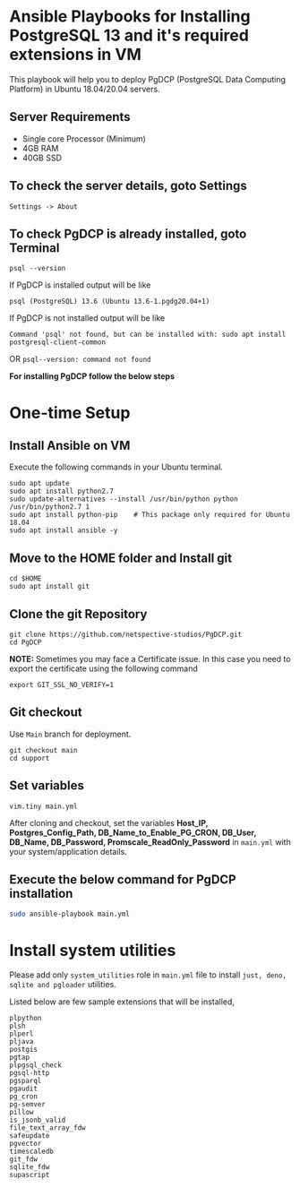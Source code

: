 # Ansible Playbooks for Installing PostgreSQL 13 and it's required extensions in VM

This playbook will help you to deploy PgDCP (PostgreSQL Data Computing Platform) in Ubuntu 18.04/20.04 servers.

## Server Requirements
- Single core Processor (Minimum)
- 4GB RAM
- 40GB SSD
## To check the server details, goto Settings
`
Settings -> About
`
## To check PgDCP is already installed, goto Terminal
```
psql --version
```

 If PgDCP is installed output will be like 
 
 `psql (PostgreSQL) 13.6 (Ubuntu 13.6-1.pgdg20.04+1)`
 
 If PgDCP is not installed output will be like

`
Command 'psql' not found, but can be installed with:
sudo apt install postgresql-client-common
`

OR
`psql--version: command not found`


**For installing PgDCP follow the below steps**

# One-time Setup
## Install Ansible on VM
Execute the following commands in your Ubuntu terminal.
```
sudo apt update
sudo apt install python2.7 
sudo update-alternatives --install /usr/bin/python python /usr/bin/python2.7 1
sudo apt install python-pip    # This package only required for Ubuntu 18.04
sudo apt install ansible -y
```
## Move to the HOME folder and Install git

```
cd $HOME
sudo apt install git
```
## Clone the git Repository 
```
git clone https://github.com/netspective-studios/PgDCP.git
cd PgDCP
```
**NOTE:** Sometimes you may face a Certificate issue. In this case you need to export the certificate using the following command
```
export GIT_SSL_NO_VERIFY=1
```
## Git checkout
Use `Main` branch for deployment.
```
git checkout main
cd support
```

## Set variables
```
vim.tiny main.yml
```
After cloning and checkout, set the variables **Host_IP, Postgres_Config_Path, DB_Name_to_Enable_PG_CRON, DB_User, DB_Name, DB_Password, Promscale_ReadOnly_Password** in  `main.yml` with your system/application details.

## Execute the below command for PgDCP installation
```bash 
sudo ansible-playbook main.yml
```
# Install system utilities

Please add only `system_utilities` role in `main.yml` file to install `just, deno, sqlite and pgloader` utilities.

Listed below are few sample extensions that will be installed,

    plpython
    plsh
    plperl
    pljava
    postgis
    pgtap
    plpgsql_check
    pgsql-http
    pgsparql
    pgaudit
    pg_cron
    pg-semver
    pillow
    is_jsonb_valid
    file_text_array_fdw
    safeupdate
    pgvector
    timescaledb
    git_fdw
    sqlite_fdw
    supascript

